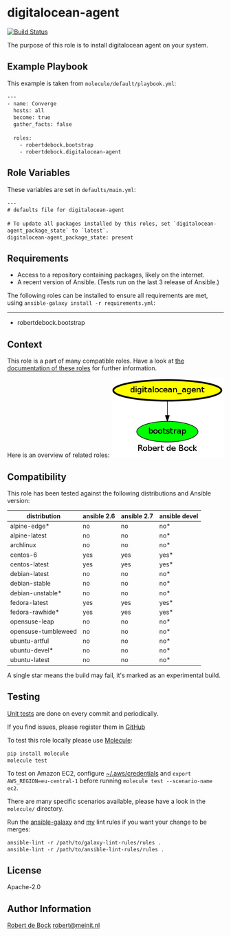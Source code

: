 digitalocean-agent
=========

[![Build Status](https://travis-ci.org/robertdebock/ansible-role-digitalocean-agent.svg?branch=master)](https://travis-ci.org/robertdebock/ansible-role-digitalocean-agent)

The purpose of this role is to install digitalocean agent on your system.

Example Playbook
----------------

This example is taken from `molecule/default/playbook.yml`:
```
---
- name: Converge
  hosts: all
  become: true
  gather_facts: false

  roles:
    - robertdebock.bootstrap
    - robertdebock.digitalocean-agent

```

Role Variables
--------------

These variables are set in `defaults/main.yml`:
```
---
# defaults file for digitalocean-agent

# To update all packages installed by this roles, set `digitalocean-agent_package_state` to `latest`.
digitalocean-agent_package_state: present

```

Requirements
------------

- Access to a repository containing packages, likely on the internet.
- A recent version of Ansible. (Tests run on the last 3 release of Ansible.)

The following roles can be installed to ensure all requirements are met, using `ansible-galaxy install -r requirements.yml`:

---
- robertdebock.bootstrap


Context
-------

This role is a part of many compatible roles. Have a look at [the documentation of these roles](https://robertdebock.nl/) for further information.

Here is an overview of related roles:
![dependencies](https://raw.githubusercontent.com/robertdebock/drawings/artifacts/digitalocean-agent.png "Dependency")


Compatibility
-------------

This role has been tested against the following distributions and Ansible version:

|distribution|ansible 2.6|ansible 2.7|ansible devel|
|------------|-----------|-----------|-------------|
|alpine-edge*|no|no|no*|
|alpine-latest|no|no|no*|
|archlinux|no|no|no*|
|centos-6|yes|yes|yes*|
|centos-latest|yes|yes|yes*|
|debian-latest|no|no|no*|
|debian-stable|no|no|no*|
|debian-unstable*|no|no|no*|
|fedora-latest|yes|yes|yes*|
|fedora-rawhide*|yes|yes|yes*|
|opensuse-leap|no|no|no*|
|opensuse-tumbleweed|no|no|no*|
|ubuntu-artful|no|no|no*|
|ubuntu-devel*|no|no|no*|
|ubuntu-latest|no|no|no*|

A single star means the build may fail, it's marked as an experimental build.

Testing
-------

[Unit tests](https://travis-ci.org/robertdebock/ansible-role-digitalocean-agent) are done on every commit and periodically.

If you find issues, please register them in [GitHub](https://github.com/robertdebock/ansible-role-digitalocean-agent/issues)

To test this role locally please use [Molecule](https://github.com/metacloud/molecule):
```
pip install molecule
molecule test
```

To test on Amazon EC2, configure [~/.aws/credentials](https://docs.aws.amazon.com/sdk-for-java/v1/developer-guide/credentials.html) and `export AWS_REGION=eu-central-1` before running `molecule test --scenario-name ec2`.

There are many specific scenarios available, please have a look in the `molecule/` directory.

Run the [ansible-galaxy](https://github.com/ansible/galaxy-lint-rules) and [my](https://github.com/robertdebock/ansible-lint-rules) lint rules if you want your change to be merges:
```
ansible-lint -r /path/to/galaxy-lint-rules/rules .
ansible-lint -r /path/to/ansible-lint-rules/rules .
```

License
-------

Apache-2.0


Author Information
------------------

[Robert de Bock](https://robertdebock.nl/) <robert@meinit.nl>
